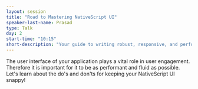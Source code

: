 ```yaml
---
layout: session
title: "Road to Mastering NativeScript UI"
speaker-last-name: Prasad
type: Talk
day: 2
start-time: "10:15"
short-description: "Your guide to writing robust, responsive, and performant UI for NativeScript."
---
```


The user interface of your application plays a vital role in user engagement. Therefore it is important for it to be as performant and fluid as possible. Let's learn about the
do's and don'ts for keeping your NativeScript UI snappy!
